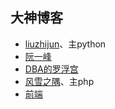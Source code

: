 ## 大神博客
* [liuzhijun](http://foofish.net/blog/ )、主python
* [阮一峰](http://www.ruanyifeng.com/blog/)
* [DBA的罗浮宫](http://mdba.cn/)
* [风雪之隅](http://www.laruence.com/)、主php
* [前端](https://uptodate.frontendrescue.org/zh/)


